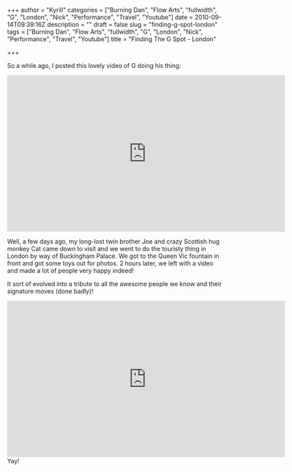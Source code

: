 +++
author = "Kyrill"
categories = ["Burning Dan", "Flow Arts", "fullwidth", "G", "London", "Nick", "Performance", "Travel", "Youtube"]
date = 2010-09-14T09:39:16Z
description = ""
draft = false
slug = "finding-g-spot-london"
tags = ["Burning Dan", "Flow Arts", "fullwidth", "G", "London", "Nick", "Performance", "Travel", "Youtube"]
title = "Finding The G Spot - London"

+++


So a while ago, I posted this lovely video of G doing his thing:  
<iframe allowfullscreen="" frameborder="0" height="365" src="https://www.youtube.com/embed/t9-Mi3XAJD4?feature=oembed" width="648"></iframe>

Well, a few days ago, my long-lost twin brother Joe and crazy Scottish hug monkey Cat came down to visit and we went to do the touristy thing in London by way of Buckingham Palace. We got to the Queen Vic fountain in front and got some toys out for photos. 2 hours later, we left with a video and made a lot of people very happy indeed!

It sort of evolved into a tribute to all the awesome people we know and their signature moves (done badly)!  
<iframe allowfullscreen="" frameborder="0" height="365" src="https://www.youtube.com/embed/nUrC7_cP6-Q?feature=oembed" width="648"></iframe>  
 Yay!


